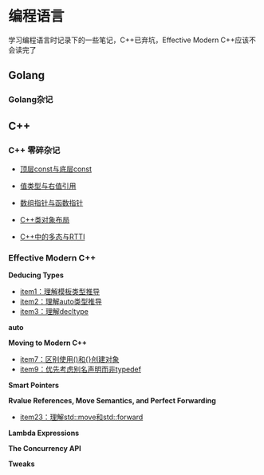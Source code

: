 # 编程语言

学习编程语言时记录下的一些笔记，C++已弃坑，Effective Modern C++应该不会读完了

## Golang

### Golang杂记


## C++


### C++ 零碎杂记

- [顶层const与底层const](./cpp/零碎杂记/顶层const与底层const.md)

- [值类型与右值引用](./cpp/零碎杂记/值类型与右值引用.md)

- [数组指针与函数指针](./cpp/零碎杂记/值类型与右值引用.md)

- [C++类对象布局](./cpp/零碎杂记/C++类对象布局.md)

- [C++中的多态与RTTI](./cpp/零碎杂记/C++中的多态与RTTI.md)

### Effective Modern C++

**Deducing Types**

- [item1：理解模板类型推导](./cpp/effective/item1.md)
- [item2：理解auto类型推导](./cpp/effective/item2.md)
- [item3：理解decltype](./cpp/effective/item3.md)

**auto**

**Moving to Modern C++**

- [item7：区别使用()和{}创建对象](./cpp/effective/item7.md)
- [item9：优先考虑别名声明而非typedef](./cpp/effective/item9.md)

**Smart Pointers**

**Rvalue References, Move Semantics, and Perfect Forwarding**

- [item23：理解std::move和std::forward](./cpp/effective/item23.md)

**Lambda Expressions**

**The Concurrency API**

**Tweaks**
